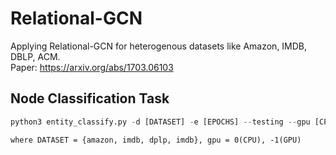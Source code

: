 # Relational-GCN
Applying Relational-GCN for heterogenous datasets like Amazon, IMDB, DBLP, ACM.<br>
Paper: https://arxiv.org/abs/1703.06103

## Node Classification Task
```python
python3 entity_classify.py -d [DATASET] -e [EPOCHS] --testing --gpu [CPU/ GPU]
```
```
where DATASET = {amazon, imdb, dplp, imdb}, gpu = 0(CPU), -1(GPU)
```
